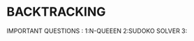 # BACKTRACKING
IMPORTANT QUESTIONS : 1:N-QUEEEN 
                      2:SUDOKO SOLVER 
                      3:
